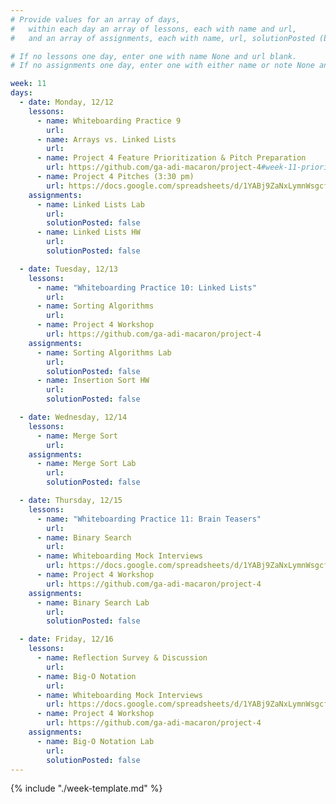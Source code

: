 ```yaml
---
# Provide values for an array of days,
#   within each day an array of lessons, each with name and url,
#   and an array of assignments, each with name, url, solutionPosted (boolean) and note.

# If no lessons one day, enter one with name None and url blank.
# If no assignments one day, enter one with either name or note None and url blank.

week: 11
days:
  - date: Monday, 12/12
    lessons:
      - name: Whiteboarding Practice 9
        url: 
      - name: Arrays vs. Linked Lists
        url: 
      - name: Project 4 Feature Prioritization & Pitch Preparation
        url: https://github.com/ga-adi-macaron/project-4#week-11-prioritization-proposal-and-planning
      - name: Project 4 Pitches (3:30 pm)
        url: https://docs.google.com/spreadsheets/d/1YABj9ZaNxLymnWsgcf2Qew3sGzPqNb0grlpg-DECS-8/edit?usp=sharing
    assignments:
      - name: Linked Lists Lab
        url: 
        solutionPosted: false
      - name: Linked Lists HW
        url: 
        solutionPosted: false

  - date: Tuesday, 12/13
    lessons:
      - name: "Whiteboarding Practice 10: Linked Lists"
        url: 
      - name: Sorting Algorithms
        url: 
      - name: Project 4 Workshop
        url: https://github.com/ga-adi-macaron/project-4
    assignments:
      - name: Sorting Algorithms Lab
        url: 
        solutionPosted: false
      - name: Insertion Sort HW
        url: 
        solutionPosted: false

  - date: Wednesday, 12/14
    lessons:
      - name: Merge Sort
        url: 
    assignments:
      - name: Merge Sort Lab
        url: 
        solutionPosted: false

  - date: Thursday, 12/15
    lessons:
      - name: "Whiteboarding Practice 11: Brain Teasers"
        url: 
      - name: Binary Search
        url: 
      - name: Whiteboarding Mock Interviews
        url: https://docs.google.com/spreadsheets/d/1YABj9ZaNxLymnWsgcf2Qew3sGzPqNb0grlpg-DECS-8/edit?usp=sharing
      - name: Project 4 Workshop
        url: https://github.com/ga-adi-macaron/project-4
    assignments:
      - name: Binary Search Lab
        url: 
        solutionPosted: false

  - date: Friday, 12/16
    lessons:
      - name: Reflection Survey & Discussion
        url: 
      - name: Big-O Notation
        url: 
      - name: Whiteboarding Mock Interviews
        url: https://docs.google.com/spreadsheets/d/1YABj9ZaNxLymnWsgcf2Qew3sGzPqNb0grlpg-DECS-8/edit?usp=sharing
      - name: Project 4 Workshop
        url: https://github.com/ga-adi-macaron/project-4
    assignments:
      - name: Big-O Notation Lab
        url: 
        solutionPosted: false
---
```


{% include "./week-template.md" %}
